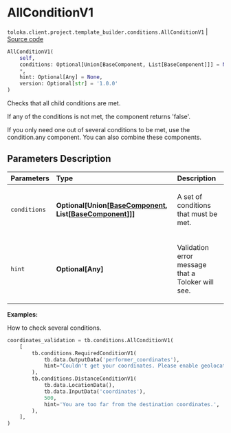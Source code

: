 # AllConditionV1
`toloka.client.project.template_builder.conditions.AllConditionV1` | [Source code](https://github.com/Toloka/toloka-kit/blob/v1.0.2/src/client/project/template_builder/conditions.py#L45)

```python
AllConditionV1(
    self,
    conditions: Optional[Union[BaseComponent, List[BaseComponent]]] = None,
    *,
    hint: Optional[Any] = None,
    version: Optional[str] = '1.0.0'
)
```

Checks that all child conditions are met.


If any of the conditions is not met, the component returns 'false'.

If you only need one out of several conditions to be met, use the condition.any component. You can also combine
these components.

## Parameters Description

| Parameters | Type | Description |
| :----------| :----| :-----------|
`conditions`|**Optional\[Union\[[BaseComponent](toloka.client.project.template_builder.base.BaseComponent.md), List\[[BaseComponent](toloka.client.project.template_builder.base.BaseComponent.md)\]\]\]**|<p>A set of conditions that must be met.</p>
`hint`|**Optional\[Any\]**|<p>Validation error message that a Toloker will see.</p>

**Examples:**

How to check several conditions.

```python
coordinates_validation = tb.conditions.AllConditionV1(
    [
        tb.conditions.RequiredConditionV1(
            tb.data.OutputData('performer_coordinates'),
            hint="Couldn't get your coordinates. Please enable geolocation.",
        ),
        tb.conditions.DistanceConditionV1(
            tb.data.LocationData(),
            tb.data.InputData('coordinates'),
            500,
            hint='You are too far from the destination coordinates.',
        ),
    ],
)
```
